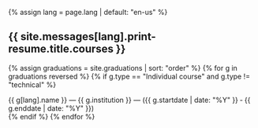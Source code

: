 {% assign lang = page.lang | default: "en-us" %}

<h2>{{ site.messages[lang].print-resume.title.courses }}</h2>

{% assign graduations = site.graduations | sort: "order" %}
{% for g in graduations reversed %}
  {% if g.type == "Individual course" and g.type != "technical" %}
<div class="page">
  {{ g[lang].name }}  &mdash; {{ g.institution }} &mdash; (<time datetime="{{ g.startdate }}">{{ g.startdate | date: "%Y" }}</time> &dash; <time datetime="{{ g.enddate }}">{{ g.enddate | date: "%Y" }}</time>)
</div>
  {% endif %}
{% endfor %}

